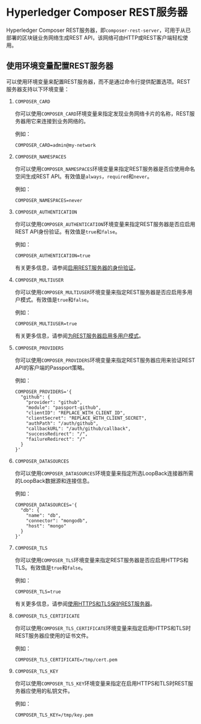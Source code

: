 # Hyperledger Composer REST服务器

Hyperledger Composer REST服务器，即`composer-rest-server`，可用于从已部署的区块链业务网络生成REST API，该网络可由HTTP或REST客户端轻松使用。

## 使用环境变量配置REST服务器

可以使用环境变量来配置REST服务器，而不是通过命令行提供配置选项。REST服务器支持以下环境变量：

1. `COMPOSER_CARD`

   你可以使用`COMPOSER_CARD`环境变量来指定发现业务网络卡片的名称，REST服务器用它来连接到业务网络的。

   例如：
   ```
   COMPOSER_CARD=admin@my-network
   ```

2. `COMPOSER_NAMESPACES`

   你可以使用`COMPOSER_NAMESPACES`环境变量来指定REST服务器是否应使用命名空间生成REST API。有效值是`always`，`required`和`never`。

   例如：
   ```
   COMPOSER_NAMESPACES=never
   ```

3. `COMPOSER_AUTHENTICATION`

   你可以使用`COMPOSER_AUTHENTICATION`环境变量来指定REST服务器是否应启用REST API身份验证。有效值是`true`和`false`。

   例如：
   ```
   COMPOSER_AUTHENTICATION=true
   ```

   有关更多信息，请参阅[启用REST服务器的身份验证](integrating_enabling-rest-authentication.md)。

4. `COMPOSER_MULTIUSER`

   你可以使用`COMPOSER_MULTIUSER`环境变量来指定REST服务器是否应启用多用户模式。有效值是`true`和`false`。

   例如：
   ```
   COMPOSER_MULTIUSER=true
   ```

   有关更多信息，请参阅[为REST服务器启用多用户模式](integrating_enabling-multiuser.md)。

5. `COMPOSER_PROVIDERS`

   你可以使用`COMPOSER_PROVIDERS`环境变量来指定REST服务器应用来验证REST API的客户端的Passport策略。

   例如：
   ```
   COMPOSER_PROVIDERS='{
     "github": {
       "provider": "github",
       "module": "passport-github",
       "clientID": "REPLACE_WITH_CLIENT_ID",
       "clientSecret": "REPLACE_WITH_CLIENT_SECRET",
       "authPath": "/auth/github",
       "callbackURL": "/auth/github/callback",
       "successRedirect": "/",
       "failureRedirect": "/"
     }
   }'
   ```

6. `COMPOSER_DATASOURCES`

   你可以使用`COMPOSER_DATASOURCES`环境变量来指定所选LoopBack连接器所需的LoopBack数据源和连接信息。

   例如：
   ```
   COMPOSER_DATASOURCES='{
     "db": {
       "name": "db",
       "connector": "mongodb",
       "host": "mongo"
     }
   }'
   ```

7. `COMPOSER_TLS`

   你可以使用`COMPOSER_TLS`环境变量来指定REST服务器是否应启用HTTPS和TLS。有效值是`true`和`false`。

   例如：
   ```
   COMPOSER_TLS=true
   ```

   有关更多信息，请参阅[使用HTTPS和TLS保护REST服务器](integrating_securing-the-rest-server.md)。

8. `COMPOSER_TLS_CERTIFICATE`

   你可以使用`COMPOSER_TLS_CERTIFICATE`环境变量来指定启用HTTPS和TLS时REST服务器应使用的证书文件。

   例如：
   ```
   COMPOSER_TLS_CERTIFICATE=/tmp/cert.pem
   ```

9. `COMPOSER_TLS_KEY`

   你可以使用`COMPOSER_TLS_KEY`环境变量来指定在启用HTTPS和TLS时REST服务器应使用的私钥文件。

   例如：
   ```
   COMPOSER_TLS_KEY=/tmp/key.pem
   ```
